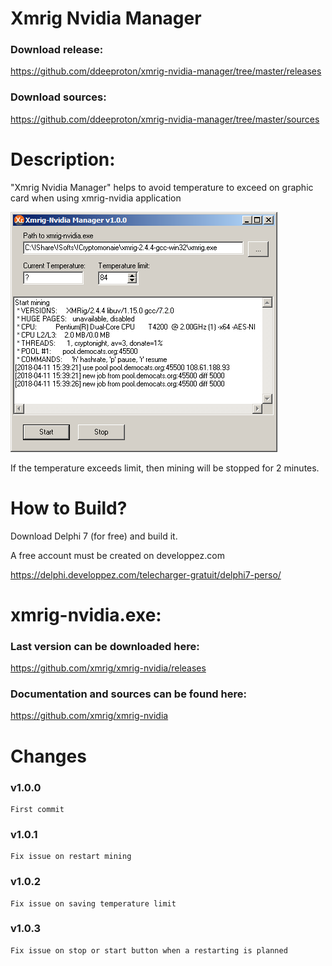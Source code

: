 


# Xmrig Nvidia Manager

### Download release:

https://github.com/ddeeproton/xmrig-nvidia-manager/tree/master/releases

### Download sources:

https://github.com/ddeeproton/xmrig-nvidia-manager/tree/master/sources

# Description: 

"Xmrig Nvidia Manager" helps to avoid temperature to exceed on graphic card when using xmrig-nvidia application

![](preview.png)

If the temperature exceeds limit, then mining will be stopped for 2 minutes. 

# How to Build?

Download Delphi 7 (for free) and build it.

A free account must be created on developpez.com

https://delphi.developpez.com/telecharger-gratuit/delphi7-perso/

# xmrig-nvidia.exe: 

### Last version can be downloaded here:

https://github.com/xmrig/xmrig-nvidia/releases

### Documentation and sources can be found here:

https://github.com/xmrig/xmrig-nvidia

# Changes

### v1.0.0 
	First commit
	
### v1.0.1
	Fix issue on restart mining
	
### v1.0.2
	Fix issue on saving temperature limit

### v1.0.3
	Fix issue on stop or start button when a restarting is planned